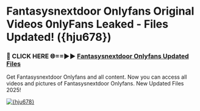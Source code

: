 # Fantasysnextdoor Onlyfans Original Videos 0nlyFans Leaked - Files Updated! ({hju678})

<h3>🔴 CLICK HERE 🌐==►► <a href="https://tinyurl.com/ms9xzufz" rel="nofollow">Fantasysnextdoor Onlyfans Updated Files</a></h3>

Get Fantasysnextdoor Onlyfans and all content. Now you can access all videos and pictures of Fantasysnextdoor Onlyfans. New Updated Files 2025!

[![{hju678}](https://i.imgur.com/PQ7UWWw.gif)](https://tinyurl.com/ms9xzufz)